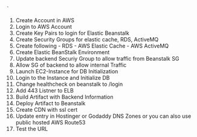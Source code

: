 `
1. Create Account in AWS
2. Login to AWS Account
3. Create Key Pairs to login for Elastic Beanstalk 
4. Create Security Groups for elastic cache, RDS, ActiveMQ
5. Create following 
        - RDS
        - AWS Elastic Cache
        - AWS ActiveMQ
6. Create Elastic BeanStalk Environment
7. Update backend Securiy Group to allow traffic from Beanstalk SG
8. Allow SG of backend to allow internal Traffic
9. Launch EC2-Instance for DB Initialization
10. Login to the Instance and Initialize DB
11. Change healthcheck on beanstalk to /login 
12. Add 443 Listner to ELB
13. Build Artifact with Backend Information
14. Deploy Artifact to Beanstalk
15. Create CDN with ssl cert
16. Update entry in Hostinger or Godaddy DNS Zones or you can also use public hosted AWS Route53
17. Test the URL 



